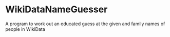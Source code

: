 # WikiDataNameGuesser
A program to work out an educated guess at the given and family names of people in WikiData
